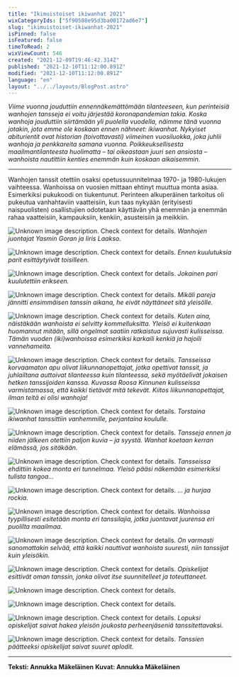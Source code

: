 ```yaml
---
title: "Ikimuistoiset ikiwanhat 2021"
wixCategoryIds: ["5f90588e95d3ba00172ad6e7"]
slug: "ikimuistoiset-ikiwanhat-2021"
isPinned: false
isFeatured: false
timeToRead: 2
wixViewCount: 546
created: "2021-12-09T19:46:42.314Z"
published: "2021-12-10T11:12:00.891Z"
modified: "2021-12-10T11:12:00.891Z"
language: "en"
layout: "../../layouts/BlogPost.astro"
---
```

*Viime vuonna jouduttiin ennennäkemättömään tilanteeseen, kun perinteisiä wanhojen tansseja ei voitu järjestää koronapandemian takia. Koska wanhoja jouduttiin siirtämään yli puolella vuodella, näimme tänä vuonna jotakin, jota emme ole koskaan ennen nähneet: ikiwanhat. Nykyiset abiturientit ovat historian (toivottavasti) viimeinen vuosiluokka, joka juhlii wanhoja ja penkkareita samana vuonna.  Poikkeuksellisesta maailmantilanteesta huolimatta – tai oikeastaan juuri sen ansiosta – wanhoista nautittiin kenties enemmän kuin koskaan aikaisemmin.*

---

Wanhojen tanssit otettiin osaksi opetussuunnitelmaa 1970- ja 1980-lukujen vaihteessa. Wanhoissa on vuosien mittaan ehtinyt muuttua monta asiaa. Esimerkiksi pukukoodi on tiukentunut. Perinteen alkuperäinen tarkoitus oli pukeutua vanhahtaviin vaatteisiin, kun taas nykyään (erityisesti naispuolisten) osallistujien odotetaan käyttävän yhä enemmän ja enemmän rahaa vaatteisiin, kampauksiin, kenkiin, asusteisiin ja meikkiin.

![Unknown image description. Check context for details.](https://static.wixstatic.com/media/18093e_f40d082e06cf41a8bb3a3473096b0d62~mv2.jpg) <!-- Original name: juontajat.jpg -->
*Wanhojen juontajat Yasmin Goran ja Iiris Laakso.*

![Unknown image description. Check context for details.](https://static.wixstatic.com/media/18093e_a0ebef8897924e388698c6de5efd4127~mv2.jpg) <!-- Original name: kumarrus.jpg -->
*Ennen kuulutuksia parit esittäytyivät toisilleen.*

![Unknown image description. Check context for details.](https://static.wixstatic.com/media/18093e_1c411a422f5e4ceaaf13be693dac0d08~mv2.jpg) <!-- Original name: parienesittely.jpg -->
*Jokainen pari kuulutettiin erikseen.*

![Unknown image description. Check context for details.](https://static.wixstatic.com/media/18093e_8000f0e40dff44efac7b3893192a88ad~mv2.jpg) <!-- Original name: ekatanssi.jpg -->
*Mikäli pareja jännitti ensimmäisen tanssin aikana, he eivät näyttäneet sitä yleisölle.*

![Unknown image description. Check context for details.](https://static.wixstatic.com/media/18093e_092d081cfafe4aedb1915de4b4ae775c~mv2.jpg) <!-- Original name: kenkä.jpg -->
*Kuten aina, näistäkään wanhoista ei selvitty kommelluksitta. Yleisö ei kuitenkaan huomannut mitään, sillä ongelmat saatiin ratkaistua sujuvasti kulisseissa. Tämän vuoden (iki)wanhoissa esimerkiksi karkaili kenkiä ja hajoili vannehameita.*

![Unknown image description. Check context for details.](https://static.wixstatic.com/media/18093e_769ae2c33ad147ca866d63984521c49e~mv2.jpg) <!-- Original name: kulisseissaope.jpg -->
*Tansseissa korvaamaton apu olivat liikunnanopettajat, jotka opettivat tanssit, ja juhlailtana auttoivat tilanteessa kuin tilanteessa, sekä myötäelivät jokaisen hetken tanssijoiden kanssa. Kuvassa Roosa Kinnunen kulisseissa varmistamassa, että kaikki tietävät mitä tekevät. Kiitos liikunnanopettajat, ilman teitä ei olisi wanhoja!*

![Unknown image description. Check context for details.](https://static.wixstatic.com/media/18093e_c05c5ce0f7b346699eaf61cb29db521b~mv2.jpg) <!-- Original name: jalallakoreasti.jpg -->
*Torstaina ikiwanhat tanssittiin vanhemmille, perjantaina koululle.*

![Unknown image description. Check context for details.](https://static.wixstatic.com/media/18093e_d2a199bf2911403da891a123611e8bc2~mv2.jpg) <!-- Original name: väliaika.jpg -->
*Tansseja ennen ja niiden jälkeen otettiin paljon kuvia – ja syystä. Wanhat koetaan kerran elämässä, jos sitäkään.*

![Unknown image description. Check context for details.](https://static.wixstatic.com/media/18093e_faa435572b2c45ee9bedd22382ac7420~mv2.jpg) <!-- Original name: kuusela.jpg -->
*Tansseissa ehdittiin kokea monta eri tunnelmaa. Yleisö pääsi näkemään esimerkiksi tulista tangoa...*

![Unknown image description. Check context for details.](https://static.wixstatic.com/media/18093e_9f4bbb985de745f68ab30168cfc88861~mv2.jpg) <!-- Original name: tokataivutus.jpg -->
*... ja hurjaa rockia.*

![Unknown image description. Check context for details.](https://static.wixstatic.com/media/18093e_8aed7a3dcbf04f30bd59b1db02b8eb6a~mv2.jpg) <!-- Original name: taivutus.jpg -->
*Wanhoissa tyypillisesti esitetään monta eri tanssilajia, jotka juontavat juurensa eri puolilta maailmaa.*

![Unknown image description. Check context for details.](https://static.wixstatic.com/media/18093e_01ab28bab8f04e19bb6687ec60ba1971~mv2.jpg) <!-- Original name: hauskaa.jpg -->
*On varmasti sanomattakin selvää, että kaikki nauttivat wanhoista suuresti, niin tanssijat kuin yleisökin.*

![Unknown image description. Check context for details.](https://static.wixstatic.com/media/18093e_d173cbf456724377bec3f1211d63a2d5~mv2.jpg) <!-- Original name: omatanssialku.jpg -->
*Opiskelijat esittivät oman tanssin, jonka olivat itse suunnitelleet ja toteuttaneet.*

![Unknown image description. Check context for details.](https://static.wixstatic.com/media/18093e_f4969564fb614eec947e11362377f49a~mv2.jpg) <!-- Original name: omatanssiloppu1.jpg -->

![Unknown image description. Check context for details.](https://static.wixstatic.com/media/18093e_2f8305106d6d4541a9f306f18dd46958~mv2.jpg) <!-- Original name: omatanssiloppu2.jpg -->

![Unknown image description. Check context for details.](https://static.wixstatic.com/media/18093e_4889cd74b05f4959bf345c39c393e27f~mv2.jpg) <!-- Original name: hakutanssi.JPG -->
*Lopuksi opiskelijat saivat hakea yleisön joukosta perheenjäseniä tanssitettavaksi.*

![Unknown image description. Check context for details.](https://static.wixstatic.com/media/18093e_c098e058ed8b410188428db4356980a0~mv2.jpg) <!-- Original name: kiitos.jpg -->
*Tanssien päätteeksi opiskelijat saivat suuret aplodit.*

---

**Teksti: Annukka Mäkeläinen**
**Kuvat: Annukka Mäkeläinen**

